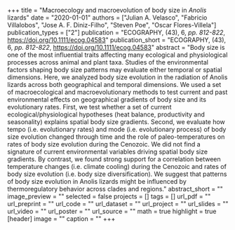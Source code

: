 +++
title = "Macroecology and macroevolution of body size in <i>Anolis</i> lizards"
date = "2020-01-01"
authors = ["Julian A. Velasco", "Fabricio Villalobos", "Jose A. F. Diniz-Filho", "Steven Poe", "Oscar Flores-Villela"]
publication_types = ["2"]
publication = "ECOGRAPHY, (43), 6, _pp. 812-822_, https://doi.org/10.1111/ecog.04583"
publication_short = "ECOGRAPHY, (43), 6, _pp. 812-822_, https://doi.org/10.1111/ecog.04583"
abstract = "Body size is one of the most influential traits affecting many
   ecological and physiological processes across animal and plant taxa.
   Studies of the environmental factors shaping body size patterns may
   evaluate either temporal or spatial dimensions. Here, we analyzed body
   size evolution in the radiation of Anolis lizards across both
   geographical and temporal dimensions. We used a set of macroecological
   and macroevolutionary methods to test current and past environmental
   effects on geographical gradients of body size and its evolutionary
   rates. First, we test whether a set of current ecological/physiological
   hypotheses (heat balance, productivity and seasonality) explains spatial
   body size gradients. Second, we evaluate how tempo (i.e. evolutionary
   rates) and mode (i.e. evolutionary process) of body size evolution
   changed through time and the role of paleo-temperatures on rates of body
   size evolution during the Cenozoic. We did not find a signature of
   current environmental variables driving spatial body size gradients. By
   contrast, we found strong support for a correlation between temperature
   changes (i.e. climate cooling) during the Cenozoic and rates of body
   size evolution (i.e. body size diversification). We suggest that
   patterns of body size evolution in Anolis lizards might be influenced by
   thermoregulatory behavior across clades and regions."
abstract_short = ""
image_preview = ""
selected = false
projects = []
tags = []
url_pdf = ""
url_preprint = ""
url_code = ""
url_dataset = ""
url_project = ""
url_slides = ""
url_video = ""
url_poster = ""
url_source = ""
math = true
highlight = true
[header]
image = ""
caption = ""
+++

